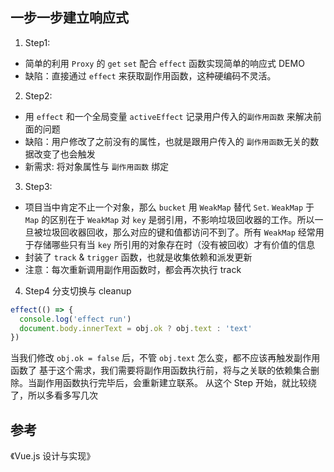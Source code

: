 ## 一步一步建立响应式
1. Step1: 
  - 简单的利用 `Proxy` 的 `get` `set` 配合 `effect` 函数实现简单的响应式 DEMO
  - 缺陷：直接通过 `effect` 来获取副作用函数，这种硬编码不灵活。
2. Step2: 
  - 用 `effect` 和一个全局变量 `activeEffect` 记录用户传入的`副作用函数` 来解决前面的问题
  - 缺陷：用户修改了之前没有的属性，也就是跟用户传入的 `副作用函数`无关的数据改变了也会触发
  - 新需求: 将对象属性与 `副作用函数` 绑定
3. Step3:
  - 项目当中肯定不止一个对象，那么 `bucket` 用 `WeakMap` 替代 `Set`. `WeakMap` 于 `Map` 的区别在于 `WeakMap` 对 `key` 是弱引用，不影响垃圾回收器的工作。所以一旦被垃圾回收器回收，那么对应的键和值都访问不到了。所有 `WeakMap` 经常用于存储哪些只有当 `key` 所引用的对象存在时（没有被回收）才有价值的信息
  - 封装了 `track` & `trigger` 函数，也就是收集依赖和派发更新
  - 注意：每次重新调用副作用函数时，都会再次执行 track
4. Step4
分支切换与 cleanup
```js
effect(() => {
  console.log('effect run')
  document.body.innerText = obj.ok ? obj.text : 'text'
})
```
当我们修改 `obj.ok = false` 后，不管 `obj.text` 怎么变，都不应该再触发副作用函数了
基于这个需求，我们需要将副作用函数执行前，将与之关联的依赖集合删除。当副作用函数执行完毕后，会重新建立联系。
从这个 Step 开始，就比较绕了，所以多看多写几次
## 参考
《Vue.js 设计与实现》